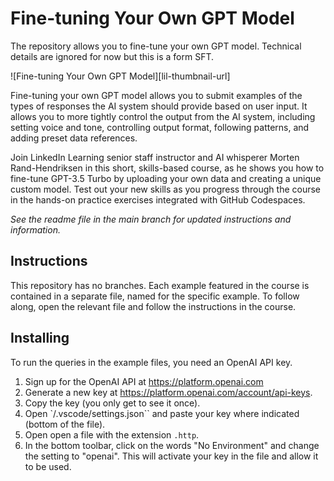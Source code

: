 # Fine-tuning Your Own GPT Model
The repository allows you to fine-tune your own GPT model.  Technical details are ignored for now but this is a form SFT.

![Fine-tuning Your Own GPT Model][lil-thumbnail-url] 

Fine-tuning your own GPT model allows you to submit examples of the types of responses the AI system should provide based on user input. It allows you to more tightly control the output from the AI system, including setting voice and tone, controlling output format, following patterns, and adding preset data references.

Join LinkedIn Learning senior staff instructor and AI whisperer Morten Rand-Hendriksen in this short, skills-based course, as he shows you how to fine-tune GPT-3.5 Turbo by uploading your own data and creating a unique custom model. Test out your new skills as you progress through the course in the hands-on practice exercises integrated with GitHub Codespaces.

_See the readme file in the main branch for updated instructions and information._
## Instructions
This repository has no branches. Each example featured in the course is contained in a separate file, named for the specific example. To follow along, open the relevant file and follow the instructions in the course.


## Installing
To run the queries in the example files, you need an OpenAI API key.

1. Sign up for the OpenAI API at https://platform.openai.com
2. Generate a new key at https://platform.openai.com/account/api-keys.
3. Copy the key (you only get to see it once).
4. Open `/.vscode/settings.json`` and paste your key where indicated (bottom of the file).
5. Open open a file with the extension `.http`.
6. In the bottom toolbar, click on the words "No Environment" and change the setting to "openai". This will activate your key in the file and allow it to be used.